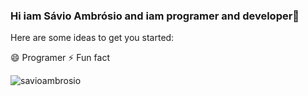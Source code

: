 ### Hi iam Sávio Ambrósio and iam programer and developer👋

Here are some ideas to get you started:

😄 Programer
⚡ Fun fact

![savioambrosio](https://github-readme-stats.vercel.app/api?username=savioambrosio&show_icons=true&theme=radical)

